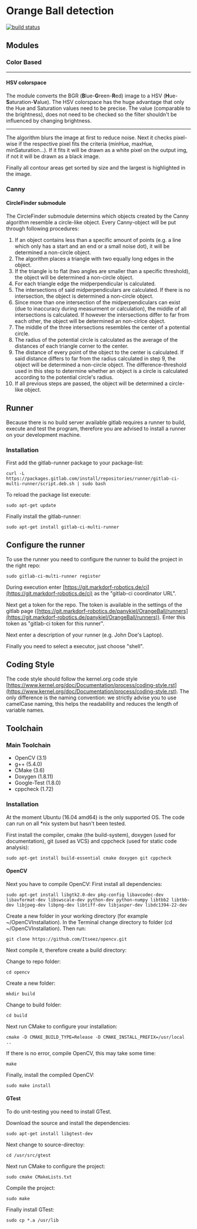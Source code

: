 # Orange Ball detection

[![build status](https://git.markdorf-robotics.de/panykiel/OrangeBall/badges/master/build.svg)](https://git.markdorf-robotics.de/panykiel/OrangeBall/commits/master)

## Modules
### Color Based

---

#### HSV colorspace
The module converts the BGR (<b>B</b>lue-<b>G</b>reen-<b>R</b>ed) 
image to a HSV (<b>H</b>ue-<b>S</b>aturation-<b>V</b>alue).
The HSV colorspace has the huge advantage that only the Hue and Saturation values
need to be precise. The value (comparable to the brightness), does not need to be
checked so the filter shouldn't be influenced by changing brightness.

---

The algorithm blurs the image at first to reduce noise. Next it checks pixel-wise if
the respective pixel fits the criteria (minHue, maxHue, minSaturation...). If it fits
it will be drawn as a white pixel on the output img, if not it will be drawn as a black image.

Finally all contour areas get sorted by size and the largest is highlighted in the image.

### Canny

#### CircleFinder submodule
The CircleFinder submodule determins which objects created by the Canny algorithm resemble a circle-like object. 
Every Canny-object will be put through following procedures:
1. If an object contains less than a specific amount of points
   (e.g. a line which only has a start and an end or a small noise dot),
   it will be determined a non-circle object.
2. The algorithm places a triangle with two equally long edges in the object.
3. If the triangle is to flat (two angles are smaller than a specific threshold),
   the object will be determined a non-circle object.
4. For each triangle edge the midperpendicular is calculated.
5. The intersections of said midperpendiculars are calculated. If there is no intersection,
   the object is determined a non-circle object.
6. Since more than one intersection of the midperpendiculars can exist (due to inaccuracy during
   measurment or calculation), the middle of all intersections is calculated. If however the 
   intersections differ to far from each other, the object will be determined an non-cirlce object.
7. The middle of the three intersections resembles the center of a potential circle.
8. The radius of the potential circle is calculated as the average of the distances of each 
   triangle corner to the center.
9. The distance of every point of the object to the center is calculated. If said distance differs 
   to far from the radius calculated in step 9, the object will be determined a non-circle object.
   The difference-threshold used in this step to determine whether an object is a circle is 
   calculated according to the potential circle's radius.
10. If all previous steps are passed, the object will be determined a circle-like object.

## Runner
Because there is no build server available gitlab requires a runner to build, 
execute and test the program, therefore you are advised to install a runner on your
development machine.

### Installation
First add the gitlab-runner package to your package-list:

    curl -L https://packages.gitlab.com/install/repositories/runner/gitlab-ci-multi-runner/script.deb.sh | sudo bash

To reload the package list execute:

    sudo apt-get update

Finally install the gitlab-runner:

    sudo apt-get install gitlab-ci-multi-runner
     
## Configure the runner
To use the runner you need to configure the runner to build the project in the right repo:

    sudo gitlab-ci-multi-runner register
    
During execution enter [https://git.markdorf-robotics.de/ci](https://git.markdorf-robotics.de/ci) 
as the "gitlab-ci coordinator URL".

Next get a token for the repo. The token is available
in the settings of the gitlab page 
([https://git.markdorf-robotics.de/panykiel/OrangeBall/runners](https://git.markdorf-robotics.de/panykiel/OrangeBall/runners)).
Enter this token as "gitlab-ci token for this runner".

Next enter a description of your runner (e.g. John Doe's Laptop).

Finally you need to select a executor, just choose "shell".

## Coding Style
The code style should follow the kernel.org code style 
[https://www.kernel.org/doc/Documentation/process/coding-style.rst](https://www.kernel.org/doc/Documentation/process/coding-style.rst).
The only difference is the naming convention: we strictly advise you to use camelCase
naming, this helps the readability and reduces the length of variable names.

## Toolchain
### Main Toolchain
* OpenCV (3.1)
* g++ (5.4.0)
* CMake (3.6)
* Doxygen (1.8.11)
* Google-Test (1.8.0)
* cppcheck (1.72)

### Installation
At the moment Ubuntu (16.04 amd64) is the only supported OS.
The code can run on all *nix system but hasn't been tested.

First install the compiler, cmake (the build-system), 
doxygen (used for documentation), git (used as VCS) 
and cppcheck (used for static code analysis):

    sudo apt-get install build-essential cmake doxygen git cppcheck


#### OpenCV

Next you have to compile OpenCV:
First install all dependencies:


    sudo apt-get install libgtk2.0-dev pkg-config libavcodec-dev libavformat-dev libswscale-dev python-dev python-numpy libtbb2 libtbb-dev libjpeg-dev libpng-dev libtiff-dev libjasper-dev libdc1394-22-dev


Create a new folder in your working directory (for example ~/OpenCVInstallation).
In the Terminal change directory to folder (cd ~/OpenCVInstallation).
Then run:


    git clone https://github.com/Itseez/opencv.git


Next compile it, therefore create a build directory:

Change to repo folder:

    cd opencv


Create a new folder:

    mkdir build


Change to build folder:

    cd build


Next run CMake to configure your installation:

    cmake -D CMAKE_BUILD_TYPE=Release -D CMAKE_INSTALL_PREFIX=/usr/local ..


If there is no error, compile OpenCV, this may take some time:

    make


Finally, install the compiled OpenCV:

    sudo make install


#### GTest

To do unit-testing you need to install GTest.

Download the source and install the dependencies:
    
    sudo apt-get install libgtest-dev


Next change to source-directoy:

    cd /usr/src/gtest


Next run CMake to configure the project: 
    
    sudo cmake CMakeLists.txt


Compile the project:    
    
    sudo make


Finally install GTest:

    sudo cp *.a /usr/lib
